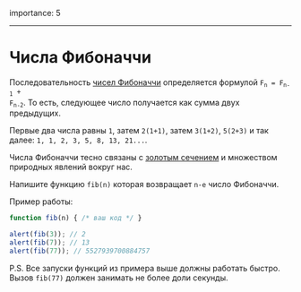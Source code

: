 importance: 5

---

# Числа Фибоначчи

Последовательность [чисел Фибоначчи](https://ru.wikipedia.org/wiki/Числа_Фибоначчи) определяется формулой <code>F<sub>n</sub> = F<sub>n-1</sub> + F<sub>n-2</sub></code>. То есть, следующее число получается как сумма двух предыдущих.

Первые два числа равны `1`, затем `2(1+1)`, затем `3(1+2)`, `5(2+3)` и так далее: `1, 1, 2, 3, 5, 8, 13, 21...`.

Числа Фибоначчи тесно связаны с [золотым сечением](https://ru.wikipedia.org/wiki/Золотое_сечение) и множеством природных явлений вокруг нас.

Напишите функцию `fib(n)` которая возвращает `n-е` число Фибоначчи.

Пример работы:

```js
function fib(n) { /* ваш код */ }

alert(fib(3)); // 2
alert(fib(7)); // 13
alert(fib(77)); // 5527939700884757
```

P.S. Все запуски функций из примера выше должны работать быстро. Вызов `fib(77)` должен занимать не более доли секунды.
